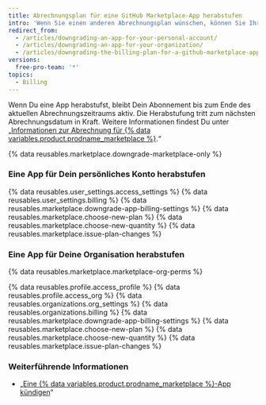 ```yaml
---
title: Abrechnungsplan für eine GitHub Marketplace-App herabstufen
intro: 'Wenn Sie einen anderen Abrechnungsplan wünschen, können Sie Ihre {% data variables.product.prodname_marketplace %}-App jederzeit herabstufen.'
redirect_from:
  - /articles/downgrading-an-app-for-your-personal-account/
  - /articles/downgrading-an-app-for-your-organization/
  - /articles/downgrading-the-billing-plan-for-a-github-marketplace-app
versions:
  free-pro-team: '*'
topics:
  - Billing
---
```


Wenn Du eine App herabstufst, bleibt Dein Abonnement bis zum Ende des aktuellen Abrechnungszeitraums aktiv. Die Herabstufung tritt zum nächsten Abrechnungsdatum in Kraft. Weitere Informationen findest Du unter „[Informationen zur Abrechnung für {% data variables.product.prodname_marketplace %}](/articles/about-billing-for-github-marketplace).“

{% data reusables.marketplace.downgrade-marketplace-only %}

### Eine App für Dein persönliches Konto herabstufen

{% data reusables.user_settings.access_settings %}
{% data reusables.user_settings.billing %}
{% data reusables.marketplace.downgrade-app-billing-settings %}
{% data reusables.marketplace.choose-new-plan %}
{% data reusables.marketplace.choose-new-quantity %}
{% data reusables.marketplace.issue-plan-changes %}

### Eine App für Deine Organisation herabstufen

{% data reusables.marketplace.marketplace-org-perms %}

{% data reusables.profile.access_profile %}
{% data reusables.profile.access_org %}
{% data reusables.organizations.org_settings %}
{% data reusables.organizations.billing %}
{% data reusables.marketplace.downgrade-app-billing-settings %}
{% data reusables.marketplace.choose-new-plan %}
{% data reusables.marketplace.choose-new-quantity %}
{% data reusables.marketplace.issue-plan-changes %}

### Weiterführende Informationen

- „[Eine {% data variables.product.prodname_marketplace %}-App kündigen](/articles/canceling-a-github-marketplace-app/)“
